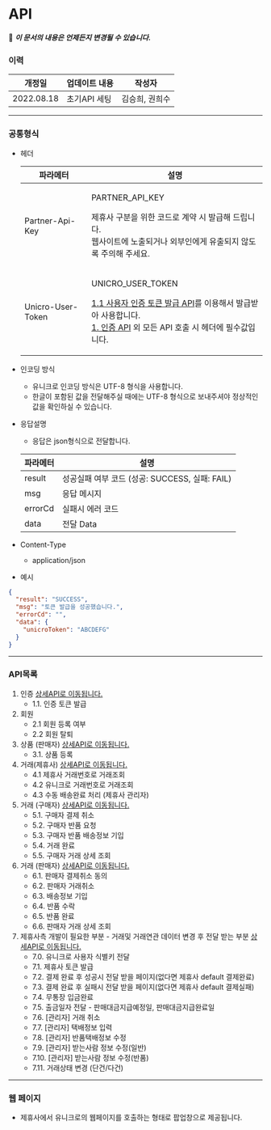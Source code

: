 # API

:clap: _**이 문서의 내용은 언제든지 변경될 수 있습니다.**_

### **이력**

| 개정일        | 업데이트 내용  | 작성자      |
| ---------- | -------- | -------- |
| 2022.08.18 | 초기API 세팅 | 김승희, 권희수 |

***

### **공통형식**

*   헤더

    | 파라메터              | 설명                                                                                                                                                                          |
    | ----------------- | --------------------------------------------------------------------------------------------------------------------------------------------------------------------------- |
    | Partner-Api-Key   | <p>PARTNER_API_KEY </p><p>제휴사 구분을 위한 코드로 계약 시 발급해 드립니다.<br>웹사이트에 노출되거나 외부인에게 유출되지 않도록 주의해 주세요.</p>                                                                          |
    | Unicro-User-Token | <p>UNICRO_USER_TOKEN </p><p><a href="broken-reference">1.1 사용자 인증 토큰 발급 API</a>를 이용해서 발급받아 사용합니다.<br><a href="broken-reference">1. 인증 API</a> 외 모든 API 호출 시 헤더에 필수값입니다.</p> |


* 인코딩 방식
  * 유니크로 인코딩 방식은 UTF-8 형식을 사용합니다.
  * 한글이 포함된 값을 전달해주실 때에는 UTF-8 형식으로 보내주셔야 정상적인 값을 확인하실 수 있습니다.
*   응답설명

    * 응답은 json형식으로 전달합니다.

    | 파라메터    | 설명                                 |
    | ------- | ---------------------------------- |
    | result  | 성공실패 여부 코드 (성공: SUCCESS, 실패: FAIL) |
    | msg     | 응답 메시지                             |
    | errorCd | 실패시 에러 코드                          |
    | data    | 전달 Data                            |
* Content-Type
  * application/json
* 예시

```json
{
  "result": "SUCCESS",
  "msg": "토큰 발급을 성공했습니다.",
  "errorCd": "",
  "data": {
    "unicroToken": "ABCDEFG"
  }
}
```

***

### **API목록**

1. 인증 [상세API로 이동됩니다.](restdocs.md)
   * 1.1. 인증 토큰 발급
2. 회원
   * 2.1 회원 등록 여부
   * 2.2 회원 탈퇴
3. 상품 (판매자) [상세API로 이동됩니다.](restdocs.md)
   * 3.1. 상품 등록
4. 거래(제휴사) [상세API로 이동됩니다.](restdocs.md)
   * 4.1 제휴사 거래번호로 거래조회
   * 4.2 유니크로 거래번호로 거래조회
   * 4.3 수동 배송완료 처리 (제휴사 관리자)
5. 거래 (구매자) [상세API로 이동됩니다.](restdocs.md)
   * 5.1. 구매자 결제 취소
   * 5.2. 구매자 반품 요청
   * 5.3. 구매자 반품 배송정보 기입
   * 5.4. 거래 완료
   * 5.5. 구매자 거래 상세 조회
6. 거래 (판매자) [상세API로 이동됩니다.](restdocs.md)
   * 6.1. 판매자 결제취소 동의
   * 6.2. 판매자 거래취소
   * 6.3. 배송정보 기입
   * 6.4. 반품 수락
   * 6.5. 반품 완료
   * 6.6. 판매자 거래 상세 조회
7. 제휴사측 개발이 필요한 부분 - 거래및 거래연관 데이터 변경 후 전달 받는 부분 [상세API로 이동됩니다.](ApiPartner.md)
   * 7.0. 유니크로 사용자 식별키 전달
   * 7.1. 제휴사 토큰 발급
   * 7.2. 결제 완료 후 성공시 전달 받을 페이지(없다면 제휴사 default 결제완료)
   * 7.3. 결제 완료 후 실패시 전달 받을 페이지(없다면 제휴사 default 결제실패)
   * 7.4. 무통장 입금완료
   * 7.5. 출금일자 전달 - 판매대금지급예정일, 판매대금지급완료일
   * 7.6. \[관리자] 거래 취소
   * 7.7. \[관리자] 택배정보 입력
   * 7.8. \[관리자] 반품택배정보 수정
   * 7.9. \[관리자] 받는사람 정보 수정(일반)
   * 7.10. \[관리자] 받는사람 정보 수정(반품)
   * 7.11. 거래상태 변경 (단건/다건)

***

### **웹 페이지**
* 제휴사에서 유니크로의 웹페이지를 호출하는 형태로 팝업창으로 제공됩니다.